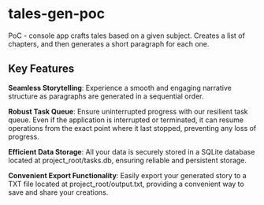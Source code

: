# tales-gen-poc
PoC - console app crafts tales based on a given subject. Creates a list of chapters, and then generates a short paragraph for each one.

## Key Features

**Seamless Storytelling**: Experience a smooth and engaging narrative structure as paragraphs are generated in a sequential order.

**Robust Task Queue**: Ensure uninterrupted progress with our resilient task queue. Even if the application is interrupted or terminated, it can resume operations from the exact point where it last stopped, preventing any loss of progress.

**Efficient Data Storage**: All your data is securely stored in a SQLite database located at project_root/tasks.db, ensuring reliable and persistent storage.

**Convenient Export Functionality**: Easily export your generated story to a TXT file located at project_root/output.txt, providing a convenient way to save and share your creations.

